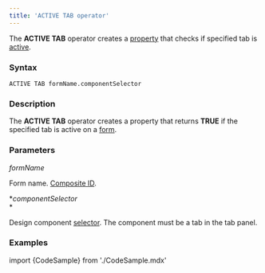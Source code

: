 ```yaml
---
title: 'ACTIVE TAB operator'
---
```


The **ACTIVE TAB** operator creates a [property](Properties.md) that checks if specified tab is [active](Activity_ACTIVE.md).

### Syntax 

    ACTIVE TAB formName.componentSelector

### Description

The **ACTIVE TAB** operator creates a property that returns **TRUE** if the specified tab is active on a [form](Forms.md). 

### Parameters

*formName*

Form name. [Composite ID](IDs.md#cid-broken).

**componentSelector*  
*

Design component [selector](DESIGN_instruction.md#selector-broken). The component must be a tab in the tab panel.

### Examples

import {CodeSample} from './CodeSample.mdx'

<CodeSample url="http://documentation.lsfusion.org:5000/sample?file=OperatorPropertySample&block=activetab"/>
